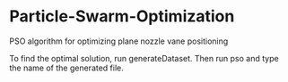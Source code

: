 # Particle-Swarm-Optimization
PSO algorithm for optimizing plane nozzle vane positioning 

To find the optimal solution, run generateDataset. Then run pso and type the name of the generated file.
